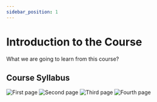 ```yaml
---
sidebar_position: 1
---
```


# Introduction to the Course

What we are going to learn from this course?

## Course Syllabus

![First page](/img/01.jpg)
![Second page](/img/02.jpg)
![Third page](/img/03.jpg)
![Fourth page](/img/04.jpg)